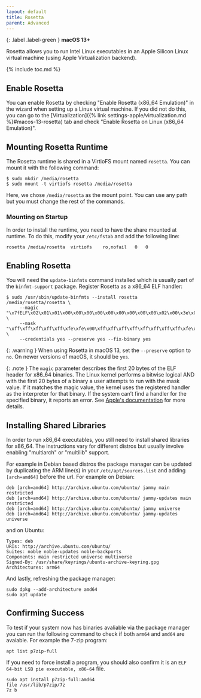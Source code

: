 ```yaml
---
layout: default
title: Rosetta
parent: Advanced
---
```

{: .label .label-green }
**macOS 13+**

Rosetta allows you to run Intel Linux executables in an Apple Silicon Linux virtual machine (using Apple Virtualization backend).

{% include toc.md %}

## Enable Rosetta
You can enable Rosetta by checking "Enable Rosetta (x86_64 Emulation)" in the wizard when setting up a Linux virtual machine. If you did not do this, you can go to the [Virtualization]({% link settings-apple/virtualization.md %}#macos-13-rosetta) tab and check "Enable Rosetta on Linux (x86_64 Emulation)".

## Mounting Rosetta Runtime
The Rosetta runtime is shared in a VirtioFS mount named `rosetta`. You can mount it with the following command:

```
$ sudo mkdir /media/rosetta
$ sudo mount -t virtiofs rosetta /media/rosetta
```

Here, we chose `/media/rosetta` as the mount point. You can use any path but you must change the rest of the commands.

### Mounting on Startup
In order to install the runtime, you need to have the share mounted at runtime. To do this, modify your `/etc/fstab` and add the following line:

```
rosetta	/media/rosetta	virtiofs	ro,nofail	0	0
```

## Enabling Rosetta
You will need the `update-binfmts` command installed which is usually part of the `binfmt-support` package. Register Rosetta as a x86_64 ELF handler:

```
$ sudo /usr/sbin/update-binfmts --install rosetta /media/rosetta/rosetta \
     --magic "\x7fELF\x02\x01\x01\x00\x00\x00\x00\x00\x00\x00\x00\x00\x02\x00\x3e\x00" \
     --mask "\xff\xff\xff\xff\xff\xfe\xfe\x00\xff\xff\xff\xff\xff\xff\xff\xff\xfe\xff\xff\xff" \
     --credentials yes --preserve yes --fix-binary yes
```

{: .warning }
When using Rosetta in macOS 13, set the `--preserve` option to `no`. On newer versions of macOS, it should be `yes`.

{: .note }
The `magic` parameter describes the first 20 bytes of the ELF header for x86_64 binaries. The Linux kernel performs a bitwise logical AND with the first 20 bytes of a binary a user attempts to run with the mask value. If it matches the magic value, the kernel uses the registered handler as the interpreter for that binary. If the system can’t find a handler for the specified binary, it reports an error. See [Apple's documentation](https://developer.apple.com/documentation/virtualization/running_intel_binaries_in_linux_vms_with_rosetta) for more details.

## Installing Shared Libraries
In order to run x86_64 executables, you still need to install shared libraries for x86_64. The instructions vary for different distros but usually involve enabling "multiarch" or "multilib" support.

For example in Debian based distros the package manager can be updated by duplicating the ARM line(s) in your `/etc/apt/sources.list` and adding `[arch=amd64]` before the url. For example on Debian:

```
deb [arch=amd64] http://archive.ubuntu.com/ubuntu/ jammy main restricted
deb [arch=amd64] http://archive.ubuntu.com/ubuntu/ jammy-updates main restricted
deb [arch=amd64] http://archive.ubuntu.com/ubuntu/ jammy universe
deb [arch=amd64] http://archive.ubuntu.com/ubuntu/ jammy-updates universe
```
and on Ubuntu:
```
Types: deb
URIs: http://archive.ubuntu.com/ubuntu/
Suites: noble noble-updates noble-backports
Components: main restricted universe multiverse
Signed-By: /usr/share/keyrings/ubuntu-archive-keyring.gpg
Architectures: arm64
```

And lastly, refreshing the package manager:
```
sudo dpkg --add-architecture amd64
sudo apt update
```

## Confirming Success
To test if your system now has binaries avaliable via the package manager you can run the following command to check if both `arm64` and `amd64` are avaiable. For example the 7-zip program:
```
apt list p7zip-full
```
If you need to force install a program, you should also confirm it is an `ELF 64-bit LSB pie executable, x86-64` file.
```
sudo apt install p7zip-full:amd64
file /usr/lib/p7zip/7z
7z b
```

